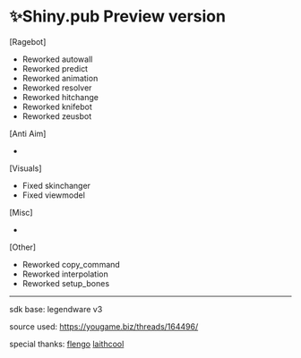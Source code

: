 # ✨Shiny.pub Preview version
 [Ragebot]

- Reworked autowall
- Reworked predict
- Reworked animation
- Reworked resolver
- Reworked hitchange
- Reworked knifebot
- Reworked zeusbot


 [Anti Aim]
 
- 


 [Visuals]
 
 - Fixed skinchanger
 - Fixed viewmodel 

 [Misc]
 
- 


 [Other]
 
 - Reworked copy_command
 - Reworked interpolation
 - Reworked setup_bones
 
 
 ---------------------------------
 
 sdk base: legendware v3
 
 source used: https://yougame.biz/threads/164496/
 
 special thanks:
 [flengo](https://yougame.biz/members/969909/)
 [laithcool](https://yougame.biz/members/425150/)

 
 

